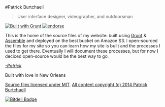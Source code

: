 #Patrick Burtchaell
 > User interface designer, videographer, and outdoorsman
 
[![Built with Grunt](https://cdn.gruntjs.com/builtwith.png)](http://gruntjs.com/)  [![endorse](https://api.coderwall.com/pb/endorsecount.png)](https://coderwall.com/pb)


This is the home of the source files of my website: built using [Grunt]() & [Assemble]() and deployed on the best bucket on Amazon S3. I open-sourced the files for my site so you can learn how my site is built and the processes I used to get there. Eventually I will document these processes, but for now I deciced open-source would be the best way to go.

_[-Patrick](http://twitter.com/pburtchaell)_

Built with love in New Orleans

[Source files licensed under MIT](http://pb.mit-license.org/).
[All content copyright (c) 2014 Patrick Burtchaell](http://pburtchaell.com/legal/)


[![Bitdeli Badge](https://d2weczhvl823v0.cloudfront.net/pburtchaell/site-assemble/trend.png)](https://bitdeli.com/free "Bitdeli Badge")

